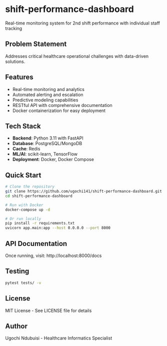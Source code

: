 # shift-performance-dashboard

Real-time monitoring system for 2nd shift performance with individual staff tracking

## Problem Statement
Addresses critical healthcare operational challenges with data-driven solutions.

## Features
- Real-time monitoring and analytics
- Automated alerting and escalation
- Predictive modeling capabilities
- RESTful API with comprehensive documentation
- Docker containerization for easy deployment

## Tech Stack
- **Backend**: Python 3.11 with FastAPI
- **Database**: PostgreSQL/MongoDB
- **Cache**: Redis
- **ML/AI**: scikit-learn, TensorFlow
- **Deployment**: Docker, Docker Compose

## Quick Start

```bash
# Clone the repository
git clone https://github.com/ugochi141/shift-performance-dashboard.git
cd shift-performance-dashboard

# Run with Docker
docker-compose up -d

# Or run locally
pip install -r requirements.txt
uvicorn app.main:app --host 0.0.0.0 --port 8000
```

## API Documentation
Once running, visit: http://localhost:8000/docs

## Testing
```bash
pytest tests/ -v
```

## License
MIT License - See LICENSE file for details

## Author
Ugochi Ndubuisi - Healthcare Informatics Specialist
